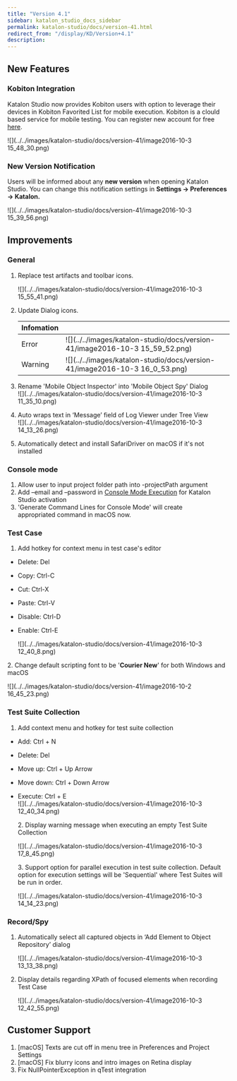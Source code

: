 ```yaml
---
title: "Version 4.1" 
sidebar: katalon_studio_docs_sidebar
permalink: katalon-studio/docs/version-41.html 
redirect_from: "/display/KD/Version+4.1" 
description: 
---
```

New Features
------------

### Kobiton Integration

Katalon Studio now provides Kobiton users with option to leverage their devices in Kobiton Favorited List for mobile execution. Kobiton is a clould based service for mobile testing. You can register new account for free [here](https://portal-test.kobiton.com/login).

![](../../images/katalon-studio/docs/version-41/image2016-10-3 15_48_30.png)

### New Version Notification

Users will be informed about any **new version** when opening Katalon Studio. You can change this notification settings in **Settings -> Preferences -> Katalon.**

![](../../images/katalon-studio/docs/version-41/image2016-10-3 15_39_56.png)

Improvements
------------

### General

1.  Replace test artifacts and toolbar icons.
    
    ![](../../images/katalon-studio/docs/version-41/image2016-10-3 15_55_41.png)  
      
    
2.  Update Dialog icons.
    
    | Infomation |  |
    | --- | --- |
    | Error | ![](../../images/katalon-studio/docs/version-41/image2016-10-3 15_59_52.png) |
    | Warning | ![](../../images/katalon-studio/docs/version-41/image2016-10-3 16_0_53.png) |
    
3.  Rename 'Mobile Object Inspector' into 'Mobile Object Spy' Dialog  
    ![](../../images/katalon-studio/docs/version-41/image2016-10-3 11_35_10.png)  
      
    
4.  Auto wraps text in ‘Message’ field of Log Viewer under Tree View  
    ![](../../images/katalon-studio/docs/version-41/image2016-10-3 14_13_26.png)  
      
    
5.  Automatically detect and install SafariDriver on macOS if it's not installed

### Console mode

1.  Allow user to input project folder path into -projectPath argument
2.  Add –email and –password in [Console Mode Execution](/display/KD/Console+Mode+Execution) for Katalon Studio activation
3.  'Generate Command Lines for Console Mode' will create appropriated command in macOS now.

### Test Case

1.  Add hotkey for context menu in test case's editor

*   Delete: Del
*   Copy: Ctrl-C
*   Cut: Ctrl-X
*   Paste: Ctrl-V
*   Disable: Ctrl-D
*   Enable: Ctrl-E  
      
    ![](../../images/katalon-studio/docs/version-41/image2016-10-3 12_40_8.png)

2\. Change default scripting font to be '**Courier New**' for both Windows and macOS

![](../../images/katalon-studio/docs/version-41/image2016-10-2 16_45_23.png)

### Test Suite Collection

1.  Add context menu and hotkey for test suite collection

*   Add: Ctrl + N
*   Delete: Del
*   Move up: Ctrl + Up Arrow
*   Move down: Ctrl + Down Arrow
*   Execute: Ctrl + E  
    ![](../../images/katalon-studio/docs/version-41/image2016-10-3 12_40_34.png)  
      
    2\. Display warning message when executing an empty Test Suite Collection  
      
    ![](../../images/katalon-studio/docs/version-41/image2016-10-3 17_8_45.png)  
      
    3\. Support option for parallel execution in test suite collection. Default option for execution settings will be 'Sequential' where Test Suites will be run in order.  
      
    ![](../../images/katalon-studio/docs/version-41/image2016-10-3 14_14_23.png)

### Record/Spy

1.  Automatically select all captured objects in ‘Add Element to Object Repository’ dialog  
      
    ![](../../images/katalon-studio/docs/version-41/image2016-10-3 13_13_38.png)  
      
    
2.  Display details regarding XPath of focused elements when recording Test Case  
      
    ![](../../images/katalon-studio/docs/version-41/image2016-10-3 12_42_55.png)

Customer Support
----------------

1.  \[macOS\] Texts are cut off in menu tree in Preferences and Project Settings
2.  \[macOS\] Fix blurry icons and intro images on Retina display
3.  Fix NullPointerException in qTest integration
